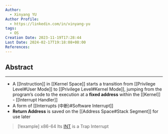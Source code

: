 ```yaml
---
Author:
  - Xinyang YU
Author Profile:
  - https://linkedin.com/in/xinyang-yu
tags:
  - OS
Creation Date: 2023-11-19T17:28:44
Last Date: 2024-02-17T19:18:08+08:00
References: 
---
```

## Abstract
---
- A [[Instruction]] in [[Kernel Space]] starts a transition from [[Privilege Level#User Mode]] to [[Privilege Level#Kernel Mode]], jumping from the program’s code to the execution at a **fixed address** within the [[Kernel]] - [[Interrupt Handler]]
- A form of [[Interrupts (中断)#Software Interrupt]]
- **Return Address** is saved on the [[Address Space#Stack Segment]] for use later

>[!example] x86-64
> Its [INT](https://www.felixcloutier.com/x86/intn:into:int3:int1) is a Trap Interrupt